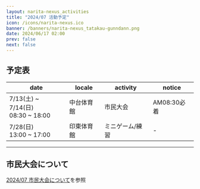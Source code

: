 ```yaml
---
layout: narita-nexus_activities
title: "2024/07 活動予定"
icon: /icons/narita-nexus.ico
banner: /banners/narita-nexus_tatakau-gunndann.png
date: 2024/06/17 02:00
prev: false
next: false
---
```


## 予定表

|date|locale|activity|notice|
|-|-|-|-|
|7/13(土) ~ 7/14(日)<br>08:30 ~ 18:00|中台体育館|市民大会|AM08:30必着|
|7/28(日)<br>13:00 ~ 17:00|印東体育館|ミニゲーム/練習|-|

---

## 市民大会について
[2024/07 市民大会について](./0713_%20citizen_convention.md)を参照